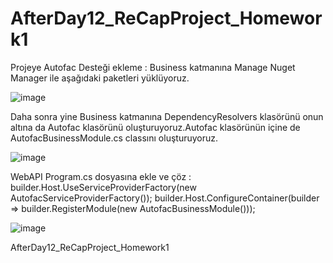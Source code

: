 # AfterDay12_ReCapProject_Homework1

Projeye Autofac Desteği ekleme : Business katmanına Manage Nuget Manager ile aşağıdaki paketleri yüklüyoruz.

![image](https://user-images.githubusercontent.com/32821105/199773434-72e9bb9b-6e3e-4d58-a06b-aba277f8a8d9.png)

Daha sonra yine Business katmanına
DependencyResolvers klasörünü onun altına da Autofac klasörünü oluşturuyoruz.Autofac klasörünün içine de AutofacBusinessModule.cs classını oluşturuyoruz.

![image](https://user-images.githubusercontent.com/32821105/199773540-e402682c-7415-488a-b6e8-5520c8dc348b.png)

WebAPI Program.cs dosyasına ekle ve çöz :
builder.Host.UseServiceProviderFactory(new AutofacServiceProviderFactory());
builder.Host.ConfigureContainer<ContainerBuilder>(builder => builder.RegisterModule(new AutofacBusinessModule()));

![image](https://user-images.githubusercontent.com/32821105/199773669-347aea16-af7e-434a-b409-55925b78a263.png)


AfterDay12_ReCapProject_Homework1

